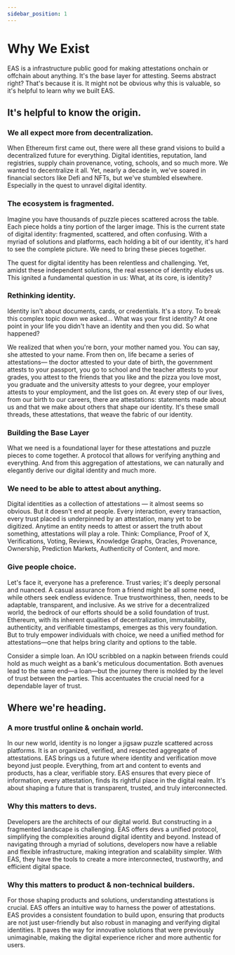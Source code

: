```yaml
---
sidebar_position: 1
---
```


# Why We Exist

EAS is a infrastructure public good for making attestations onchain or offchain about anything. It's the base layer for attesting. Seems abstract right? That's because it is. It might not be obvious why this is valuable, so it's helpful to learn why we built EAS.

## It's helpful to know the origin.
### We all expect more from decentralization.
When Ethereum first came out, there were all these grand visions to build a decentralized future for everything. Digital identities, reputation, land registries, supply chain provenance, voting, schools, and so much more. We wanted to decentralize it all. Yet, nearly a decade in, we've soared in financial sectors like Defi and NFTs, but we've stumbled elsewhere. Especially in the quest to unravel digital identity. 

### The ecosystem is fragmented.
Imagine you have thousands of puzzle pieces scattered across the table. Each piece holds a tiny portion of the larger image. This is the current state of digital identity: fragmented, scattered, and often confusing. With a myriad of solutions and platforms, each holding a bit of our identity, it's hard to see the complete picture. We need to bring these pieces together.

The quest for digital identity has been relentless and challenging. Yet, amidst these independent solutions, the real essence of identity eludes us. This ignited a fundamental question in us: What, at its core, is identity?

### Rethinking identity.
Identity isn't about documents, cards, or credentials. It's a story. To break this complex topic down we asked... What was your first identity? At one point in your life you didn't have an identity and then you did. So what happened? 

We realized that when you're born, your mother named you. You can say, she attested to your name. From then on, life became a series of attestations— the doctor attested to your date of birth, the government attests to your passport, you go to school and the teacher attests to your grades, you attest to the friends that you like and the pizza you love most, you graduate and the university attests to your degree, your employer attests to your employment, and the list goes on. At every step of our lives, from our birth to our careers, there are attestations: statements made about us and that we make about others that shape our identity. It's these small threads, these attestations, that weave the fabric of our identity. 

### Building the Base Layer
What we need is a foundational layer for these attestations and puzzle pieces to come together. A protocol that allows for verifying anything and everything. And from this aggregation of attestations, we can naturally and elegantly derive our digital identity and much more. 

### We need to be able to attest about anything.
Digital identities as a collection of attestations — it almost seems so obvious. But it doesn't end at people. Every interaction, every transaction, every trust placed is underpinned by an attestation, many yet to be digitized. Anytime an entity needs to attest or assert the truth about something, attestations will play a role. Think: Compliance, Proof of X, Verifications, Voting, Reviews, Knowledge Graphs, Oracles, Provenance, Ownership, Prediction Markets, Authenticity of Content, and more. 

### Give people choice.
Let's face it, everyone has a preference. Trust varies; it's deeply personal and nuanced. A casual assurance from a friend might be all some need, while others seek endless evidence. True trustworthiness, then, needs to be adaptable, transparent, and inclusive. As we strive for a decentralized world, the bedrock of our efforts should be a solid foundation of trust. Ethereum, with its inherent qualities of decentralization, immutability, authenticity, and verifiable timestamps, emerges as this very foundation. But to truly empower individuals with choice, we need a unified method for attestations—one that helps bring clarity and options to the table.

Consider a simple loan. An IOU scribbled on a napkin between friends could hold as much weight as a bank's meticulous documentation. Both avenues lead to the same end—a loan—but the journey there is molded by the level of trust between the parties. This accentuates the crucial need for a dependable layer of trust.

## Where we're heading.

### A more trustful online & onchain world.
In our new world, identity is no longer a jigsaw puzzle scattered across platforms. It is an organized, verified, and respected aggregate of attestations. EAS brings us a future where identity and verification move beyond just people. Everything, from art and content to events and products, has a clear, verifiable story. EAS ensures that every piece of information, every attestation, finds its rightful place in the digital realm. It's about shaping a future that is transparent, trusted, and truly interconnected.


### Why this matters to devs.
Developers are the architects of our digital world. But constructing in a fragmented landscape is challenging. EAS offers devs a unified protocol, simplifying the complexities around digital identity and beyond. Instead of navigating through a myriad of solutions, developers now have a reliable and flexible infrastructure, making integration and scalability simpler. With EAS, they have the tools to create a more interconnected, trustworthy, and efficient digital space.

### Why this matters to product & non-technical builders.
For those shaping products and solutions, understanding attestations is crucial. EAS offers an intuitive way to harness the power of attestations. EAS provides a consistent foundation to build upon, ensuring that products are not just user-friendly but also robust in managing and verifying digital identities. It paves the way for innovative solutions that were previously unimaginable, making the digital experience richer and more authentic for users.
